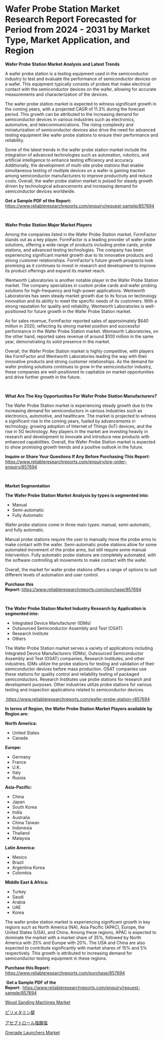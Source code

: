 <p><h1>Wafer Probe Station Market Research Report Forecasted for Period from 2024 -  2031 by Market Type, Market Application, and Region</h1></p><p><strong>Wafer Probe Station Market Analysis and Latest Trends</strong></p>
<p><p>A wafer probe station is a testing equipment used in the semiconductor industry to test and evaluate the performance of semiconductor devices on a wafer. This equipment typically consists of probes that make electrical contact with the semiconductor devices on the wafer, allowing for accurate measurements and characterization of the devices.</p><p>The wafer probe station market is expected to witness significant growth in the coming years, with a projected CAGR of 11.3% during the forecast period. This growth can be attributed to the increasing demand for semiconductor devices in various industries such as electronics, automotive, and telecommunications. The rising complexity and miniaturization of semiconductor devices also drive the need for advanced testing equipment like wafer probe stations to ensure their performance and reliability.</p><p>Some of the latest trends in the wafer probe station market include the integration of advanced technologies such as automation, robotics, and artificial intelligence to enhance testing efficiency and accuracy. Additionally, the development of multi-site probe stations that enable simultaneous testing of multiple devices on a wafer is gaining traction among semiconductor manufacturers to improve productivity and reduce costs. Overall, the wafer probe station market is poised for steady growth driven by technological advancements and increasing demand for semiconductor devices worldwide.</p></p>
<p><strong>Get a Sample PDF of the Report:&nbsp;</strong> <a href="https://www.reliableresearchreports.com/enquiry/request-sample/857694">https://www.reliableresearchreports.com/enquiry/request-sample/857694</a></p>
<p>&nbsp;</p>
<p><strong>Wafer Probe Station Major Market Players</strong></p>
<p><p>Among the companies listed in the Wafer Probe Station market, FormFactor stands out as a key player. FormFactor is a leading provider of wafer probe solutions, offering a wide range of products including probe cards, probe stations, and advanced testing technologies. The company has been experiencing significant market growth due to its innovative products and strong customer relationships. FormFactor's future growth prospects look promising as it continues to invest in research and development to improve its product offerings and expand its market reach.</p><p>Wentworth Laboratories is another notable player in the Wafer Probe Station market. The company specializes in custom probe cards and wafer probing solutions for high-frequency and high-power applications. Wentworth Laboratories has seen steady market growth due to its focus on technology innovation and its ability to meet the specific needs of its customers. With a strong reputation for quality and reliability, Wentworth Laboratories is well-positioned for future growth in the Wafer Probe Station market.</p><p>As for sales revenue, FormFactor reported sales of approximately $640 million in 2020, reflecting its strong market position and successful performance in the Wafer Probe Station market. Wentworth Laboratories, on the other hand, reported sales revenue of around $100 million in the same year, demonstrating its solid presence in the market.</p><p>Overall, the Wafer Probe Station market is highly competitive, with players like FormFactor and Wentworth Laboratories leading the way with their innovative products and strong customer relationships. As the demand for wafer probing solutions continues to grow in the semiconductor industry, these companies are well-positioned to capitalize on market opportunities and drive further growth in the future.</p></p>
<p>&nbsp;</p>
<p><strong>What Are The Key Opportunities For Wafer Probe Station Manufacturers?</strong></p>
<p><p>The Wafer Probe Station market is experiencing steady growth due to the increasing demand for semiconductors in various industries such as electronics, automotive, and healthcare. The market is projected to witness a significant rise in the coming years, fueled by advancements in technology, growing adoption of Internet of Things (IoT) devices, and the rise in 5G technology. Key players in the market are investing heavily in research and development to innovate and introduce new products with enhanced capabilities. Overall, the Wafer Probe Station market is expected to show promising growth trends and a positive outlook in the future.</p></p>
<p><strong>Inquire or Share Your Questions If Any Before Purchasing This Report:</strong> <a href="https://www.reliableresearchreports.com/enquiry/pre-order-enquiry/857694">https://www.reliableresearchreports.com/enquiry/pre-order-enquiry/857694</a></p>
<p>&nbsp;</p>
<p><strong>Market Segmentation</strong></p>
<p><strong>The Wafer Probe Station Market Analysis by types is segmented into:</strong></p>
<p><ul><li>Manual</li><li>Semi-automatic</li><li>Fully Automatic</li></ul></p>
<p><p>Wafer probe stations come in three main types: manual, semi-automatic, and fully automatic. </p><p>Manual probe stations require the user to manually move the probe arms to make contact with the wafer. Semi-automatic probe stations allow for some automated movement of the probe arms, but still require some manual intervention. Fully automatic probe stations are completely automated, with the software controlling all movements to make contact with the wafer.</p><p>Overall, the market for wafer probe stations offers a range of options to suit different levels of automation and user control.</p></p>
<p><strong>Purchase this Report:&nbsp;</strong><a href="https://www.reliableresearchreports.com/purchase/857694">https://www.reliableresearchreports.com/purchase/857694</a></p>
<p>&nbsp;</p>
<p><strong>The Wafer Probe Station Market Industry Research by Application is segmented into:</strong></p>
<p><ul><li>Integrated Device Manufacturer (IDMs)</li><li>Outsourced Semiconductor Assembly and Test (OSAT)</li><li>Research Institute</li><li>Others</li></ul></p>
<p><p>The Wafer Probe Station market serves a variety of applications including Integrated Device Manufacturers (IDMs), Outsourced Semiconductor Assembly and Test (OSAT) companies, Research Institutes, and other industries. IDMs utilize the probe stations for testing and validation of their semiconductor devices before mass production. OSAT companies use these stations for quality control and reliability testing of packaged semiconductors. Research Institutes use probe stations for research and development purposes. Other industries utilize probe stations for various testing and inspection applications related to semiconductor devices.</p></p>
<p><a href="https://www.reliableresearchreports.com/wafer-probe-station-r857694">&nbsp;https://www.reliableresearchreports.com/wafer-probe-station-r857694</a></p>
<p><strong>In terms of Region, the Wafer Probe Station Market Players available by Region are:</strong></p>
<p>
    <p> <strong> North America: </strong>
        <ul>
            <li>United States</li>
            <li>Canada</li>
        </ul>
        </p> 
    <p> <strong> Europe: </strong>
        <ul>
            <li>Germany</li>
            <li>France</li>
            <li>U.K.</li>
            <li>Italy</li>
            <li>Russia</li>
        </ul>
        </p> 
    <p> <strong> Asia-Pacific: </strong>
        <ul>
            <li>China</li>
            <li>Japan</li>
            <li>South Korea</li>
            <li>India</li>
            <li>Australia</li>
            <li>China Taiwan</li>
            <li>Indonesia</li>
            <li>Thailand</li>
            <li>Malaysia</li>
        </ul>
        </p> 
    <p> <strong> Latin America: </strong>
        <ul>
            <li>Mexico</li>
            <li>Brazil</li>
            <li>Argentina Korea</li>
            <li>Colombia</li>
        </ul>
        </p> 
    <p> <strong> Middle East & Africa: </strong>
        <ul>
            <li>Turkey</li>
            <li>Saudi</li>
            <li>Arabia</li>
            <li>UAE</li>
            <li>Korea</li>
        </ul>
    </p>
    </p>
<p><p>The wafer probe station market is experiencing significant growth in key regions such as North America (NA), Asia Pacific (APAC), Europe, the United States (USA), and China. Among these regions, APAC is expected to dominate the market with a market share of 35%, followed by North America with 25% and Europe with 20%. The USA and China are also expected to contribute significantly with market shares of 15% and 5% respectively. This growth is attributed to increasing demand for semiconductor testing equipment in these regions.</p></p>
<p><strong>Purchase this Report: </strong><a href="https://www.reliableresearchreports.com/purchase/857694">https://www.reliableresearchreports.com/purchase/857694</a></p>
<p>&nbsp;<strong>Get a Sample PDF of the Report:&nbsp;&nbsp;</strong><a href="https://www.reliableresearchreports.com/enquiry/request-sample/857694">https://www.reliableresearchreports.com/enquiry/request-sample/857694</a></p>
<p><strong></strong></p>
<p><p><a href="https://github.com/brentleyjimmiealvaradoz4l1rea/Market-Research-Report-List-2/blob/main/wood-sanding-machines-market.md">Wood Sanding Machines Market</a></p><p><a href="https://github.com/EstaSprer20231/Market-Research-Report-List-1/blob/main/262339829390.md">ピリメタミン錠</a></p><p><a href="https://github.com/vlcostes/Market-Research-Report-List-1/blob/main/966483229389.md">アセブトロール塩酸塩</a></p><p><a href="https://github.com/Angelnienowdseej3e45z3p8c/Market-Research-Report-List-2/blob/main/grenade-launchers-market.md">Grenade Launchers Market</a></p></p>